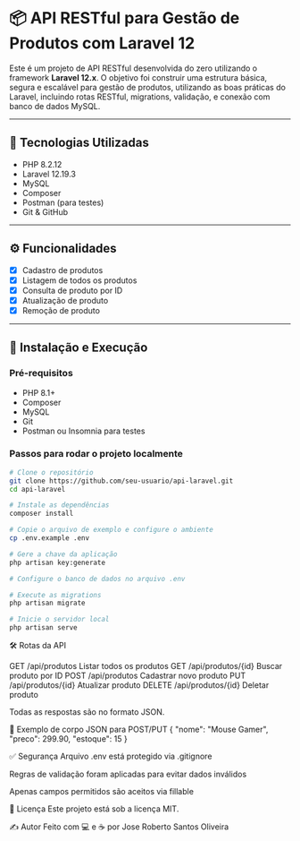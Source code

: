 # 📦 API RESTful para Gestão de Produtos com Laravel 12

Este é um projeto de API RESTful desenvolvida do zero utilizando o framework **Laravel 12.x**. O objetivo foi construir uma estrutura básica, segura e escalável para gestão de produtos, utilizando as boas práticas do Laravel, incluindo rotas RESTful, migrations, validação, e conexão com banco de dados MySQL.

---

## 🚀 Tecnologias Utilizadas

- PHP 8.2.12
- Laravel 12.19.3
- MySQL
- Composer
- Postman (para testes)
- Git & GitHub

---

## ⚙️ Funcionalidades

- [x] Cadastro de produtos
- [x] Listagem de todos os produtos
- [x] Consulta de produto por ID
- [x] Atualização de produto
- [x] Remoção de produto

---

## 🔧 Instalação e Execução

### Pré-requisitos

- PHP 8.1+
- Composer
- MySQL
- Git
- Postman ou Insomnia para testes

### Passos para rodar o projeto localmente

```bash
# Clone o repositório
git clone https://github.com/seu-usuario/api-laravel.git
cd api-laravel

# Instale as dependências
composer install

# Copie o arquivo de exemplo e configure o ambiente
cp .env.example .env

# Gere a chave da aplicação
php artisan key:generate

# Configure o banco de dados no arquivo .env

# Execute as migrations
php artisan migrate

# Inicie o servidor local
php artisan serve
```
🛠️ Rotas da API

GET	/api/produtos     Listar todos os produtos
GET	/api/produtos/{id} Buscar produto por ID
POST /api/produtos    Cadastrar novo produto
PUT	/api/produtos/{id} Atualizar produto
DELETE /api/produtos/{id} Deletar produto

Todas as respostas são no formato JSON.

🧪 Exemplo de corpo JSON para POST/PUT
{
  "nome": "Mouse Gamer",
  "preco": 299.90,
  "estoque": 15
}

✅ Segurança
Arquivo .env está protegido via .gitignore

Regras de validação foram aplicadas para evitar dados inválidos

Apenas campos permitidos são aceitos via fillable

📄 Licença
Este projeto está sob a licença MIT.

✍️ Autor
Feito com 💻 e ☕ por Jose Roberto Santos Oliveira
